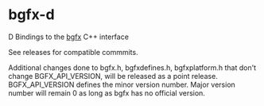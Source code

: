 # bgfx-d
D Bindings to the [bgfx](https://github.com/bkaradzic/bgfx) C++ interface

See releases for compatible commmits.

Additional changes done to bgfx.h, bgfxdefines.h, bgfxplatform.h that don't change BGFX_API_VERSION, will be released as a point release. BGFX_API_VERSION defines the minor version number. Major version number will remain 0 as long as bgfx has no official version.
